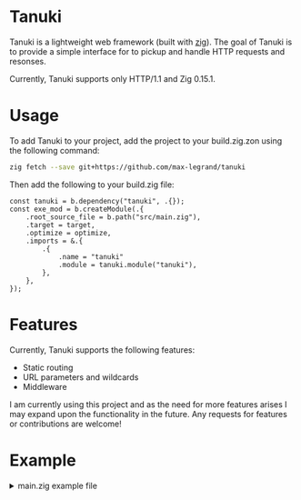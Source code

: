 # Tanuki

Tanuki is a lightweight web framework (built with [zig](https://ziglang.org/)). The goal of Tanuki is to provide a simple interface for to pickup and handle HTTP requests and resonses.

Currently, Tanuki supports only HTTP/1.1 and Zig 0.15.1.

# Usage
To add Tanuki to your project, add the project to your build.zig.zon using the following command:
```bash
zig fetch --save git+https://github.com/max-legrand/tanuki
```
Then add the following to your build.zig file:
```zig
const tanuki = b.dependency("tanuki", .{});
const exe_mod = b.createModule(.{
    .root_source_file = b.path("src/main.zig"),
    .target = target,
    .optimize = optimize,
    .imports = &.{
        .{
            .name = "tanuki"
            .module = tanuki.module("tanuki"),
        },
    },
});

```
# Features
Currently, Tanuki supports the following features:
- Static routing
- URL parameters and wildcards
- Middleware

I am currently using this project and as the need for more features arises I may expand upon the functionality in the future. Any requests for features or contributions are welcome!

# Example
<details><summary>main.zig example file</summary>

```src/main.zig
const std = @import("std");
const tanuki = @import("tanuki");

const Logger = struct {
    pub const Config = struct {};

    pub fn init(_: Config, _: anytype) !Logger {
        return .{};
    }

    pub fn execute(_: *const Logger, req: *tanuki.Request, _: *tanuki.Response, executor: anytype) !void {
        const start = std.time.milliTimestamp();
        try executor.next();
        const end = std.time.milliTimestamp();
        std.debug.print("Request {s} {s} took {d}ms\n", .{ @tagName(req.req.head.method), req.req.head.target, end - start });
    }
};

pub fn main() !void {
    var arena = std.heap.ArenaAllocator.init(std.heap.page_allocator);
    defer arena.deinit();
    const allocator = arena.allocator();

    var server = try tanuki.Server(void).init(allocator, {}, .{ .address = "0.0.0.0", .port = 8081 });
    defer server.deinit();

    try server.addMiddleware(allocator, Logger, .{});

    try server.router.get("/test", testfn);
    try server.router.get("/file/:name", serveFile);

    try server.start();
}

fn testfn(_: *tanuki.Request, res: *tanuki.Response) anyerror!void {
    try res.write(.ok, "hello world");
}

fn serveFile(req: *tanuki.Request, res: *tanuki.Response) anyerror!void {
    if (req.params == null) return error.ParamsNotFound;
    const name = req.params.?.get("name");
    if (name == null) return error.ParamsNotFound;
    const file_name = req.params.?.get("name").?;
    const file = try std.fs.cwd().openFile(file_name, .{ .mode = .read_only });
    defer file.close();

    const data = try file.readToEndAlloc(res.arena, std.math.maxInt(u64));

    try res.write(.ok, data);
}
```
</details>

